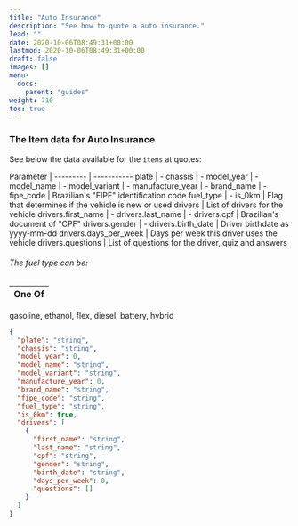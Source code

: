 ```yaml
---
title: "Auto Insurance"
description: "See how to quote a auto insurance."
lead: ""
date: 2020-10-06T08:49:31+00:00
lastmod: 2020-10-06T08:49:31+00:00
draft: false
images: []
menu:
  docs:
    parent: "guides"
weight: 710
toc: true
---
```


### The Item data for Auto Insurance

See below the data available for the `items` at quotes:

Parameter |
--------- | -----------
plate | -
chassis | -
model_year | -
model_name | -
model_variant | -
manufacture_year | -
brand_name | -
fipe_code | Brazilian's "FIPE" identification code
fuel_type | -
is_0km | Flag that determines if the vehicle is new or used
drivers | List of drivers for the vehicle
drivers.first_name | -
drivers.last_name | -
drivers.cpf | Brazilian's document of "CPF"
drivers.gender | -
drivers.birth_date | Driver birthdate as yyyy-mm-dd
drivers.days_per_week | Days per week this driver uses the vehicle
drivers.questions | List of questions for the driver, quiz and answers


###### The fuel type can be:

One Of | 
--------- |
gasoline, ethanol, flex, diesel, battery, hybrid

```json
{
  "plate": "string",
  "chassis": "string",
  "model_year": 0,
  "model_name": "string",
  "model_variant": "string",
  "manufacture_year": 0,
  "brand_name": "string",
  "fipe_code": "string",
  "fuel_type": "string",
  "is_0km": true,
  "drivers": [
    {
      "first_name": "string",
      "last_name": "string",
      "cpf": "string",
      "gender": "string",
      "birth_date": "string",
      "days_per_week": 0,
      "questions": []
    }
  ]
}
```
